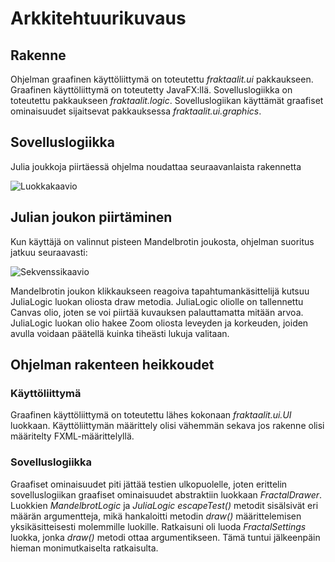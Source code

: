 # Arkkitehtuurikuvaus
## Rakenne
Ohjelman graafinen käyttöliittymä on toteutettu _fraktaalit.ui_ pakkaukseen. Graafinen käyttöliittymä on toteutetty JavaFX:llä. Sovelluslogiikka on toteutettu pakkaukseen _fraktaalit.logic_. Sovelluslogiikan käyttämät graafiset ominaisuudet sijaitsevat pakkauksessa _fraktaalit.ui.graphics_.

## Sovelluslogiikka
Julia joukkoja piirtäessä ohjelma noudattaa seuraavanlaista rakennetta

![Luokkakaavio](https://github.com/oskarTom/ot-harjoitustyo/blob/master/images/Luokkakaavio.png)


## Julian joukon piirtäminen
Kun käyttäjä on valinnut pisteen Mandelbrotin joukosta, ohjelman suoritus jatkuu seuraavasti:

![Sekvenssikaavio](https://github.com/oskarTom/ot-harjoitustyo/blob/master/images/Sekvenssikaavio.png)

Mandelbrotin joukon klikkaukseen reagoiva tapahtumankäsittelijä kutsuu JuliaLogic luokan oliosta draw metodia. JuliaLogic oliolle on tallennettu Canvas olio, joten se voi piirtää kuvauksen palauttamatta mitään arvoa. JuliaLogic luokan olio hakee Zoom oliosta leveyden ja korkeuden, joiden avulla voidaan päätellä kuinka tiheästi lukuja valitaan.

## Ohjelman rakenteen heikkoudet

### Käyttöliittymä

Graafinen käyttöliittymä on toteutettu lähes kokonaan _fraktaalit.ui.UI_ luokkaan. Käyttöliittymän määrittely olisi vähemmän sekava jos rakenne olisi määritelty FXML-määrittelyllä.

### Sovelluslogiikka

Graafiset ominaisuudet piti jättää testien ulkopuolelle, joten erittelin sovelluslogiikan graafiset ominaisuudet abstraktiin luokkaan _FractalDrawer_. Luokkien _MandelbrotLogic_ ja _JuliaLogic_ _escapeTest()_ metodit sisälsivät eri määrän argumentteja, mikä hankaloitti metodin _draw()_ määrittelemisen yksikäsitteisesti molemmille luokille. Ratkaisuni oli luoda _FractalSettings_ luokka, jonka _draw()_ metodi ottaa argumentikseen. Tämä tuntui jälkeenpäin hieman monimutkaiselta ratkaisulta.
